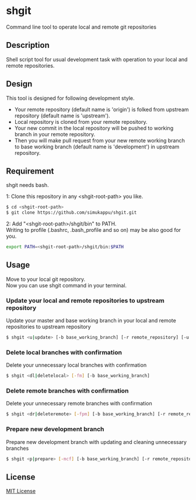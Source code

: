 # shgit
Command line tool to operate local and remote git repositories

## Description
Shell script tool for usual development task with operation to your local and remote repositories.  

## Design
This tool is designed for following development style.
* Your remote repository (default name is 'origin') is folked from upstream repository (default name is 'upstream').
* Local repository is cloned from your remote repository.
* Your new commit in the local repository will be pushed to working branch in your remote repository.
* Then you will make pull request from your new remote working branch to base working branch (default name is 'development') in upstream repository.

## Requirement
shgit needs bash.

1: Clone this repository in any \<shgit-root-path\> you like.
```sh
$ cd <shgit-root-path>  
$ git clone https://github.com/simukappu/shgit.git
```
2: Add "\<shgit-root-path\>/shgit/bin" to PATH.  
Writing to profile (.bashrc, .bash_profile and so on) may be also good for you.
```sh
export PATH=<shgit-root-path>/shgit/bin:$PATH
```

## Usage
Move to your local git repository.  
Now you can use shgit command in your terminal.

### Update your local and remote repositories to upstream repository
Update your master and base working branch in your local and remote repositories to upstream repository
```sh
$ shgit <u|update> [-b base_working_branch] [-r remote_repository] [-u upstream_repository]
```

### Delete local branches with confirmation
Delete your unnecessary local branches with confirmation
```sh
$ shgit <dl|deletelocal> [-fm] [-b base_working_branch]
```

### Delete remote branches with confirmation
Delete your unnecessary remote branches with confirmation
```sh
$ shgit <dr|deleteremote> [-fpm] [-b base_working_branch] [-r remote_repository]
```

### Prepare new development branch
Prepare new development branch with updating and cleaning unnecessary branches
```sh
$ shgit <p|prepare> [-mcf] [-b base_working_branch] [-r remote_repository] [-u upstream_repository]
```

## License
[MIT License](https://github.com/simukappu/shgit/blob/master/LICENSE)
